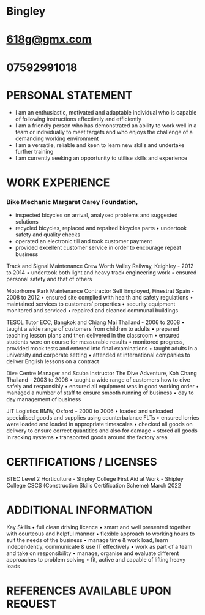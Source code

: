 # Bingley 
# 618g@gmx.com 
# 07592991018

# PERSONAL STATEMENT 
* I am an enthusiastic, motivated and adaptable individual who is capable of following instructions effectively and efficiently
*  I am a friendly person who has demonstrated an ability to work well in a team or individually to meet targets and who enjoys the challenge of a demanding working environment 
*  I am a versatile, reliable and keen to learn new skills and undertake further training 
*  I am currently seeking an opportunity to utilise skills and experience

# WORK EXPERIENCE
###  Bike Mechanic Margaret Carey Foundation, 
* inspected bicycles on arrival, analysed problems and suggested solutions 
* recycled bicycles, replaced and repaired bicycles parts • undertook safety and quality checks 
* operated an electronic till and took customer payment 
* provided excellent customer service in order to encourage repeat business

Track and Signal Maintenance Crew Worth Valley Railway, Keighley - 2012 to 2014 • undertook both light and heavy track engineering work • ensured personal safety and that of others

Motorhome Park Maintenance Contractor Self Employed, Finestrat Spain - 2008 to 2012 • ensured site complied with health and safety regulations • maintained services to customers’ properties • security equipment monitored and serviced • repaired and cleaned communal buildings

TESOL Tutor ECC, Bangkok and Chiang Mai Thailand - 2006 to 2008 • taught a wide range of customers from children to adults • prepared teaching lesson plans and then delivered in the classroom • ensured students were on course for measurable results • monitored progress, provided mock tests and entered into final examinations • taught adults in a university and corporate setting • attended at international companies to deliver English lessons on a contract

Dive Centre Manager and Scuba Instructor The Dive Adventure, Koh Chang Thailand - 2003 to 2006 • taught a wide range of customers how to dive safely and responsibly • ensured all equipment was in good working order • managed a number of staff to ensure smooth running of business • day to day management of business

JIT Logistics BMW, Oxford - 2000 to 2006 • loaded and unloaded specialised goods and supplies using counterbalance FLTs • ensured lorries were loaded and loaded in appropriate timescales • checked all goods on delivery to ensure correct quantities and also for damage • stored all goods in racking systems • transported goods around the factory area

# CERTIFICATIONS / LICENSES
BTEC Level 2 Horticulture - Shipley College First Aid at Work - Shipley College CSCS (Construction Skills Certification Scheme) March 2022

# ADDITIONAL INFORMATION
Key Skills • full clean driving licence • smart and well presented together with courteous and helpful manner • flexible approach to working hours to suit the needs of the business • manage time & work load, learn independently, communicate & use IT effectively • work as part of a team and take on responsibility • manage, organise and evaluate different approaches to problem solving • fit, active and capable of lifting heavy loads

# REFERENCES AVAILABLE UPON REQUEST
